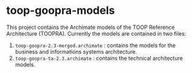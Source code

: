 # toop-goopra-models
This project contains the Archimate models of the TOOP Reference Architecture (TOOPRA). Currently the models are contained in two files:

1. `toop-goopra-2.3-merged.archimate` : contains the models for the business and informations systems architecture.
2. `toop-goopra-ta-2.3.archimate` : contains the technical architecture models.
